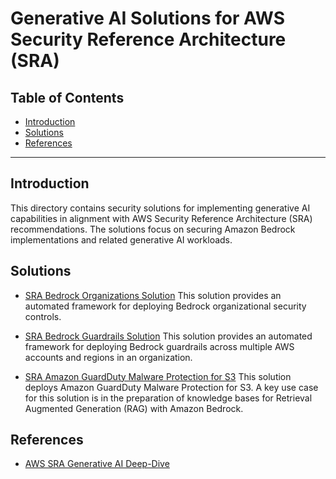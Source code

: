 # Generative AI Solutions for AWS Security Reference Architecture (SRA)

## Table of Contents
- [Introduction](#introduction)
- [Solutions](#solutions)
- [References](#references)

---

## Introduction

This directory contains security solutions for implementing generative AI capabilities in alignment with AWS Security Reference Architecture (SRA) recommendations. The solutions focus on securing Amazon Bedrock implementations and related generative AI workloads.

## Solutions

- [SRA Bedrock Organizations Solution](./bedrock_org/)
This solution provides an automated framework for deploying Bedrock organizational security controls.

- [SRA Bedrock Guardrails Solution](./bedrock_guardrails/)
This solution provides an automated framework for deploying Bedrock guardrails across multiple AWS accounts and regions in an organization.

- [SRA Amazon GuardDuty Malware Protection for S3](./../../solutions/guardduty/guardduty_malware_protection_for_s3)
This solution deploys Amazon GuardDuty Malware Protection for S3. A key use case for this solution is in the preparation of knowledge bases for Retrieval Augmented Generation (RAG) with Amazon Bedrock.

## References
- [AWS SRA Generative AI Deep-Dive](https://docs.aws.amazon.com/prescriptive-guidance/latest/security-reference-architecture/gen-ai-sra.html)